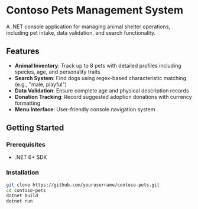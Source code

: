 # Contoso Pets Management System

A .NET console application for managing animal shelter operations, including pet intake, data validation, and search functionality.

## Features

- **Animal Inventory**: Track up to 8 pets with detailed profiles including species, age, and personality traits
- **Search System**: Find dogs using regex-based characteristic matching (e.g., "male, playful")
- **Data Validation**: Ensure complete age and physical description records
- **Donation Tracking**: Record suggested adoption donations with currency formatting
- **Menu Interface**: User-friendly console navigation system

## Getting Started

### Prerequisites
- .NET 6+ SDK

### Installation
```bash
git clone https://github.com/yourusername/contoso-pets.git
cd contoso-pets
dotnet build
dotnet run
